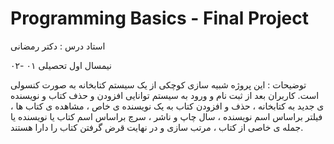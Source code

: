 # Programming Basics - Final Project 

استاد درس : دکتر رمضانی

نیمسال اول تحصیلی ۰۱ -۰۲

توضیحات : این پروژه شبیه سازی کوچکی از یک سیستم کتابخانه به صورت کنسولی است. کاربران بعد از ثبت نام و ورود به سیستم توانایی افزودن و حذف کتاب و نویسنده ی جدید به کتابخانه ، حذف و افزودن کتاب به یک نویسنده ی خاص ، مشاهده ی کتاب ها ، فیلتر براساس اسم نویسنده ، سال چاپ و ناشر ، سرچ براساس اسم کتاب یا نویسنده یا جمله ی خاصی از کتاب ، مرتب سازی و در نهایت قرض گرفتن کتاب را دارا هستند.
